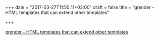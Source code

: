 +++
date = "2017-03-27T11:50:11+03:00"
draft = false
title = "grender - HTML templates that can extend other templates"

+++

<p><a href="https://github.com/dannyvankooten/grender">grender - HTML templates that can extend other templates</a></p>